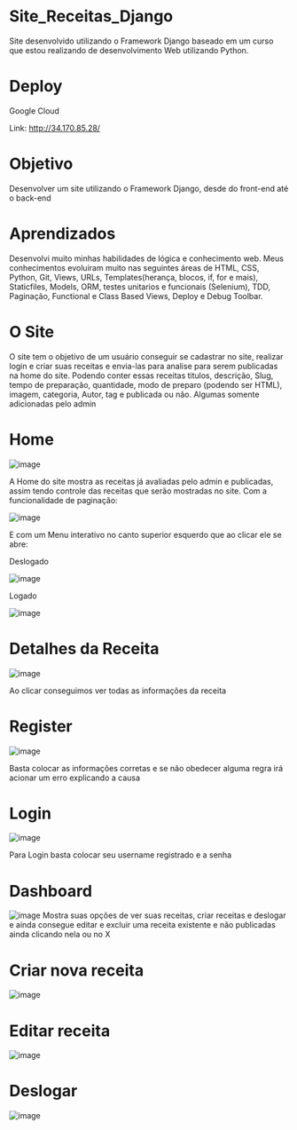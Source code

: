 # Site_Receitas_Django
Site desenvolvido utilizando o Framework Django baseado em um curso que estou realizando de desenvolvimento Web utilizando Python.

# Deploy

Google Cloud

Link: http://34.170.85.28/

# Objetivo
Desenvolver um site utilizando o Framework Django, desde do front-end até o back-end

# Aprendizados
Desenvolvi muito minhas habilidades de lógica e conhecimento web. Meus conhecimentos evoluiram muito nas seguintes áreas de HTML, CSS, Python, Git, Views, URLs, Templates(herança, blocos, if, for e mais), Staticfiles, Models, ORM, testes unitarios e funcionais (Selenium), TDD, Paginação, Functional e Class Based Views, Deploy e Debug Toolbar.

# O Site
O site tem o objetivo de um usuário conseguir se cadastrar no site, realizar login e criar suas receitas e envia-las para analise para serem publicadas na home do site. Podendo conter essas receitas titulos, descrição, Slug, tempo de preparação, quantidade, modo de preparo (podendo ser HTML), imagem, categoria, Autor, tag e publicada ou não. Algumas somente adicionadas pelo admin

# Home 

![image](https://user-images.githubusercontent.com/94979678/211163475-d6628e81-771c-48d4-b5f0-f15a75919900.png)

A Home do site mostra as receitas já avaliadas pelo admin e publicadas, assim tendo controle das receitas que serão mostradas no site. Com a funcionalidade de paginação:

![image](https://user-images.githubusercontent.com/94979678/211163553-c01ca796-d7dc-4aa3-8fe9-2548a6f764d0.png)

E com um Menu interativo no canto superior esquerdo que ao clicar ele se abre:

Deslogado

![image](https://user-images.githubusercontent.com/94979678/211163801-6f49ff6c-618a-4333-99de-ace3878cbaf3.png)

Logado

![image](https://user-images.githubusercontent.com/94979678/211163823-7cabd5bc-b46f-4b3c-950c-6cfe9ea01242.png)

# Detalhes da Receita

![image](https://user-images.githubusercontent.com/94979678/211164137-1583b56a-383b-4b1e-acfc-6da8ea46716f.png)

Ao clicar conseguimos ver todas as informações da receita

# Register

![image](https://user-images.githubusercontent.com/94979678/211163670-34d8f476-7673-426c-9b18-f659fb64bd7c.png)

Basta colocar as informações corretas e se não obedecer alguma regra irá acionar um erro explicando a causa


# Login

![image](https://user-images.githubusercontent.com/94979678/211163640-4032aa50-dc08-4121-87e5-7b05e193e9cf.png)

Para Login basta colocar seu username registrado e a senha

# Dashboard

![image](https://user-images.githubusercontent.com/94979678/211163929-738993f0-f18a-439b-9929-d8b64a32feb0.png)
Mostra suas opções de ver suas receitas, criar receitas e deslogar e ainda consegue editar e excluir uma receita existente e não publicadas ainda clicando nela ou no X

# Criar nova receita

![image](https://user-images.githubusercontent.com/94979678/211163946-4eaab35e-2c08-4e10-915d-19540bb16151.png)

# Editar receita

![image](https://user-images.githubusercontent.com/94979678/211163968-a8db7b02-0b5b-4407-9043-846188305126.png)

# Deslogar

![image](https://user-images.githubusercontent.com/94979678/211163977-f20a40bd-94e2-4d8c-8736-a70b209d69de.png)












